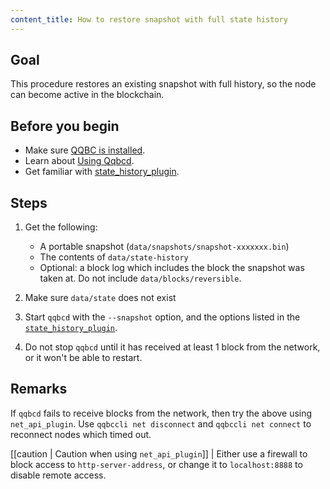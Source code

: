 ```yaml
---
content_title: How to restore snapshot with full state history
---
```


## Goal

This procedure restores an existing snapshot with full history, so the node can become active in the blockchain.

## Before you begin

* Make sure [QQBC is installed](../../../00_install/index.md).
* Learn about [Using Qqbcd](../../02_usage/index.md).
* Get familiar with [state_history_plugin](../../03_plugins/state_history_plugin/index.md).

## Steps

1. Get the following:
   * A portable snapshot (`data/snapshots/snapshot-xxxxxxx.bin`)
   * The contents of `data/state-history`
   * Optional: a block log which includes the block the snapshot was taken at. Do not include `data/blocks/reversible`.

2. Make sure `data/state` does not exist

3. Start `qqbcd` with the `--snapshot` option, and the options listed in the [`state_history_plugin`](#index.md).

4. Do not stop `qqbcd` until it has received at least 1 block from the network, or it won't be able to restart.

## Remarks

If `qqbcd` fails to receive blocks from the network, then try the above using `net_api_plugin`. Use `qqbccli net disconnect` and `qqbccli net connect` to reconnect nodes which timed out.

[[caution | Caution when using `net_api_plugin`]]
| Either use a firewall to block access to `http-server-address`, or change it to `localhost:8888` to disable remote access.
